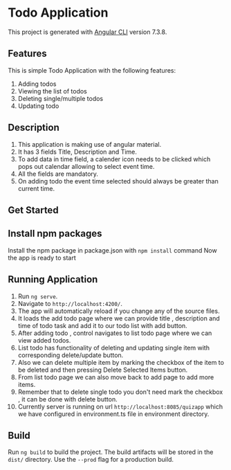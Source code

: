 
# Todo Application

This project is generated with [Angular CLI](https://github.com/angular/angular-cli) version 7.3.8.

## Features
This is simple Todo Application with the following features:
1. Adding todos
2. Viewing the list of todos
3. Deleting single/multiple todos
4. Updating todo

## Description
1. This application is making use of angular material. 
2. It has 3 fields Title, Description and Time.
3. To add data in time field, a calender icon needs to be clicked which pops out calendar allowing to select event time.
4. All the fields are mandatory.
5. On adding todo the event time selected should always be greater than current time.

## Get Started

## Install npm packages

Install the npm package in package.json with `npm install` command
Now the app is ready to start

## Running Application

1. Run `ng serve`.
2. Navigate to `http://localhost:4200/`. 
3. The app will automatically reload if you change any of the source files.
4. It loads the add todo page where we can provide title , description and time of todo task and add it to our todo list with add button.
5. After adding todo , control navigates to list todo page where we can view added todos.
6. List todo has functionality of deleting and updating single item with corresponding delete/update button.
7. Also we can delete multiple item by marking the checkbox of the item to be deleted and then pressing Delete Selected Items button.
8. From list todo page we can also move back to add page to add more items. 
9. Remember that to delete single todo you don't need mark the checkbox , it can be done with delete button.
10. Currently server is running on url `http://localhost:8085/quizapp` which we have configured in environment.ts file in environment
    directory.

## Build

Run `ng build` to build the project. The build artifacts will be stored in the `dist/` directory. Use the `--prod` flag for a production build.

